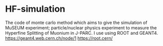# HF-simulation
The code of monte carlo method which aims to give the simulation of MuSEUM experiment; particle/nuclear physics experiment to measure the Hyperfine Splitting of Muonium in J-PARC. I use using ROOT and GEANT4. https://geant4.web.cern.ch/node/1 https://root.cern/
